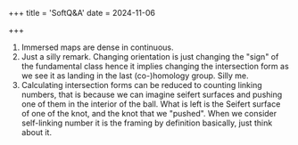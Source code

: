 +++
title = 'SoftQ&A'
date = 2024-11-06

+++

1. Immersed maps are dense in continuous.
2. Just a silly remark. Changing orientation is just changing the "sign" of the fundamental class hence it implies changing the intersection form as we see it as landing in the last (co-)homology group. Silly me.
3. Calculating intersection forms can be reduced to counting linking numbers, that is because we can imagine seifert surfaces and pushing one of them in the interior of the ball. What is left is the Seifert surface of one of the knot, and the knot that we "pushed". When we consider self-linking number it is the framing by definition basically, just think about it.
